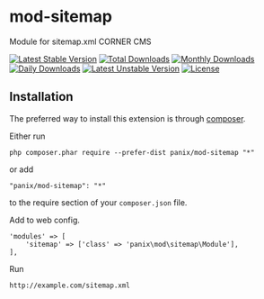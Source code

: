 mod-sitemap
===========
Module for sitemap.xml CORNER CMS

[![Latest Stable Version](https://poser.pugx.org/panix/mod-sitemap/v/stable)](https://packagist.org/packages/panix/mod-sitemap) [![Total Downloads](https://poser.pugx.org/panix/mod-sitemap/downloads)](https://packagist.org/packages/panix/mod-sitemap) [![Monthly Downloads](https://poser.pugx.org/panix/mod-sitemap/d/monthly)](https://packagist.org/packages/panix/mod-sitemap) [![Daily Downloads](https://poser.pugx.org/panix/mod-sitemap/d/daily)](https://packagist.org/packages/panix/mod-sitemap) [![Latest Unstable Version](https://poser.pugx.org/panix/mod-sitemap/v/unstable)](https://packagist.org/packages/panix/mod-sitemap) [![License](https://poser.pugx.org/panix/mod-sitemap/license)](https://packagist.org/packages/panix/mod-sitemap)


Installation
------------

The preferred way to install this extension is through [composer](http://getcomposer.org/download/).

Either run

```
php composer.phar require --prefer-dist panix/mod-sitemap "*"
```

or add

```
"panix/mod-sitemap": "*"
```

to the require section of your `composer.json` file.

Add to web config.
```
'modules' => [
    'sitemap' => ['class' => 'panix\mod\sitemap\Module'],
],
```

Run
```
http://example.com/sitemap.xml
```